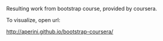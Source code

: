 Resulting work from bootstrap course, provided by coursera.

To visualize, open url:

http://aperini.github.io/bootstrap-coursera/